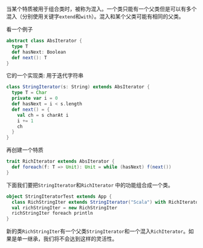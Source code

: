 当某个特质被用于组合类时，被称为混入。一个类只能有一个父类但是可以有多个混入（分别使用关键字`extend`和`with`）。混入和某个父类可能有相同的父类。

看一个例子

```scala
abstract class AbsIterator {
  type T
  def hasNext: Boolean
  def next(): T
}
```

它的一个实现类: 用于迭代字符串

```scala
class StringIterator(s: String) extends AbsIterator {
  type T = Char
  private var i = 0
  def hasNext = i < s.length
  def next() = {
    val ch = s charAt i
    i += 1
    ch
  }
}
```

再创建一个特质

```scala
trait RichIterator extends AbsIterator {
  def foreach(f: T => Unit): Unit = while (hasNext) f(next())
}
```

下面我们要把`StringIterator`和`RichIterator` 中的功能组合成一个类。

```scala
object StringIteratorTest extends App {
  class RichStringIter extends StringIterator("Scala") with RichIterator
  val richStringIter = new RichStringIter
  richStringIter foreach println
}
```

新的类`RichStringIter`有一个父类`StringIterator`和一个混入`RichIterator`。如果是单一继承，我们将不会达到这样的灵活性。

